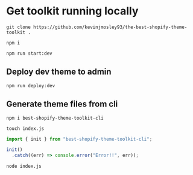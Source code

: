# Get toolkit running locally
```console
git clone https://github.com/kevinjmosley93/the-best-shopify-theme-toolkit .
```
```console
npm i
```
```console
npm run start:dev
```
## Deploy dev theme to admin
```console
npm run deploy:dev
```

## Generate theme files from cli
```console
npm i best-shopify-theme-toolkit-cli
```

```console
touch index.js
```

```javascript
import { init } from "best-shopify-theme-toolkit-cli";

init()
  .catch((err) => console.error("Error!!", err));

```

```console
node index.js
```
